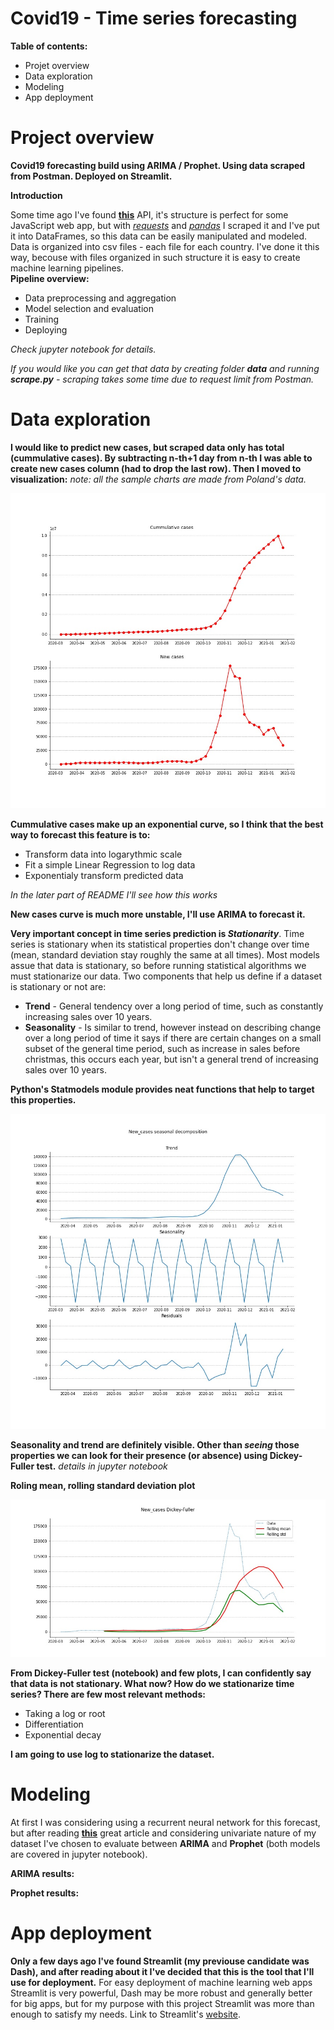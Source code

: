 # Covid19 - Time series forecasting

**Table of contents:**
* Projet overview
* Data exploration
* Modeling
* App deployment

# Project overview
**Covid19 forecasting build using ARIMA / Prophet. Using data scraped from Postman. Deployed on Streamlit.**

**Introduction**

Some time ago I've found <a href='https://documenter.getpostman.com/view/10808728/SzS8rjbc'><b>this</b></a> API, 
it's structure is perfect for some JavaScript web app, but with <a href='https://requests.readthedocs.io/en/master/'><i>requests</i></a> and <a href='https://pandas.pydata.org/'><i>pandas</i></a> I scraped it and I've put it into DataFrames, so this data can be easily manipulated and modeled. Data is organized into csv files - each file for each country. I've done it this way, becouse with files organized in such structure it is easy to create machine learning pipelines. <br> **Pipeline overview:**
* Data preprocessing and aggregation
* Model selection and evaluation 
* Training
* Deploying<br>

*Check jupyter notebook for details.*

*If you would like you can get that data by creating folder **data** and running **scrape.py** - scraping takes some time due to request limit from Postman.*

# Data exploration

**I would like to predict new cases, but scraped data only has total (cummulative cases). By subtracting n-th+1 day from n-th I was able to create new cases column (had to drop the last row). Then I moved to visualization:** *note: all the sample charts are made from Poland's data.*<br>


 <img src='https://github.com/ty-on-h12/covid19-timeseries/blob/master/utils/sample_chart.jpg' title="Sample charts">

**Cummulative cases make up an exponential curve, so I think that the best way to forecast this feature is to:**

* Transform data into logarythmic scale
* Fit a simple Linear Regression to log data
* Exponentialy transform predicted data

*In the later part of README I'll see how this works*

**New cases curve is much more unstable, I'll use ARIMA to forecast it.**

**Very important concept in time series prediction is *Stationarity***. Time series is stationary when its statistical properties don't change over time (mean, standard deviation stay roughly the same at all times). Most models assue that data is stationary, so before running statistical algorithms we must stationarize our data. Two components that help us define if a dataset is stationary or not are:

* **Trend** - General tendency over a long period of time, such as constantly increasing sales over 10 years.
* **Seasonality** - Is similar to trend, however instead on describing change over a long period of time it says if there are certain changes on a small subset of the general time period, such as increase in sales before christmas, this occurs each year, but isn't a general trend of increasing sales over 10 years.

**Python's Statmodels module provides neat functions that help to target this properties.**<br>

<img src='https://github.com/ty-on-h12/covid19-timeseries/blob/master/utils/seasonal.jpg' title="Sample charts">


**Seasonality and trend are definitely visible. Other than *seeing* those properties we can look for their presence (or absence) using Dickey-Fuller test.** *details in jupyter notebook*

**Roling mean, rolling standard deviation plot**

<img src='https://github.com/ty-on-h12/covid19-timeseries/blob/master/utils/roll.jpg' title="Sample charts">

**From Dickey-Fuller test (notebook) and few plots, I can confidently say that data is not stationary. What now? How do we stationarize time series? There are few most relevant methods:**

* Taking a log or root
* Differentiation
* Exponential decay

**I am going to use log to stationarize the dataset.**

# Modeling

At first I was considering using a recurrent neural network for this forecast, but after reading <a href='https://arxiv.org/pdf/1909.00590.pdf'><b>this</b></a> great article and considering univariate nature of my dataset I've chosen to evaluate between **ARIMA** and **Prophet** (both models are covered in jupyter notebook). 

**ARIMA results:**

**Prophet results:**

# App deployment
**Only a few days ago I've found Streamlit (my previouse candidate was Dash), and after reading about it I've decided that this is the tool that I'll use for deployment.** For easy deployment of machine learning web apps Streamlit is very powerful, Dash may be more robust and generally better for big apps, but for my purpose with this project Streamlit was more than enough to satisfy my needs. Link to Streamlit's <a href='https://www.streamlit.io/'>website</a>.
